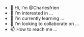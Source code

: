 - 👋 Hi, I’m @Charlesfrien
- 👀 I’m interested in ...
- 🌱 I’m currently learning ...
- 💞️ I’m looking to collaborate on ...
- 📫 How to reach me ...

<!---
Charlesfrien/Charlesfrien is a ✨ special ✨ repository because its `README.md` (this file) appears on your GitHub profile.
You can click the Preview link to take a look at your changes.
--->

